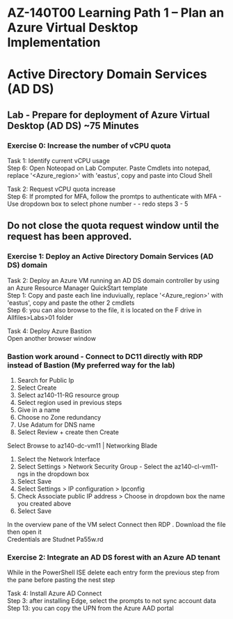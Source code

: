 # AZ-140T00 Learning Path 1 – Plan an Azure Virtual Desktop Implementation

# Active Directory Domain Services (AD DS)

## Lab - Prepare for deployment of Azure Virtual Desktop (AD DS) ~75 Minutes

### Exercise 0:  Increase the number of vCPU quota

Task 1:  Identify current vCPU usage <br>
Step 6:  Open Noteopad on Lab Computer.  Paste Cmdlets into notepad, replace '<Azure_region>' with 'eastus', copy and paste into Cloud Shell <br>

Task 2:  Request vCPU quota increase <br>
Step 6:  If prompted for MFA, follow the promtps to authenticate with MFA - Use dropdown box to select phone number - -  redo steps 3 - 5 <br>

## Do not close the quota request window until the request has been approved.

### Exercise 1:  Deploy an Active Directory Domain Services (AD DS) domain

Task 2:  Deploy an Azure VM running an AD DS domain controller by using an Azure Resource Manager QuickStart template <br>
Step 1:  Copy and paste each line induviually, replace '<Azure_region>' with 'eastus', copy and paste the other 2 cmdlets <br>
Step 6:  you can also browse to the file, it is located on the F drive in Allfiles>Labs>01 folder <br>

Task 4: Deploy Azure Bastion <br>
Open another browser window <br>

### Bastion work around - Connect to DC11 directly with RDP instead of Bastion (My preferred way for the lab)
1.  Search for Public Ip <br>
2.  Select Create
3.  Select az140-11-RG resource group <br>
4.  Select region used in previous steps <br>
5.  Give in a name <br>
6.  Choose no Zone redundancy <br>
7.  Use Adatum for DNS name <br>
8.  Select Review + create then Create <br>

Select Browse to az140-dc-vm11 | Networking Blade <br>
1.  Select the Network Interface <br>
2.  Select Settings > Network Security Group - Select the az140-cl-vm11-ngs in the dropdown box <br>
3.  Select Save <br>
4.  Select Settings > IP configuration > Ipconfig <br>
5.  Check Associate public IP address > Choose in dropdown box the name you created above <br>
6.  Select Save <br>

In the overview pane of the VM select Connect then RDP . Download the file then open it <br>
Credentials are Studnet   Pa55w.rd  <br>

### Exercise 2: Integrate an AD DS forest with an Azure AD tenant

While in the PowerShell ISE delete each entry form the previous step from the pane before pasting the nest step <br>

Task 4: Install Azure AD Connect <br>
Step 3:  after installing Edge, select the prompts to not sync account data <br>
Step 13: you can copy the UPN from the Azure AAD portal <br>
